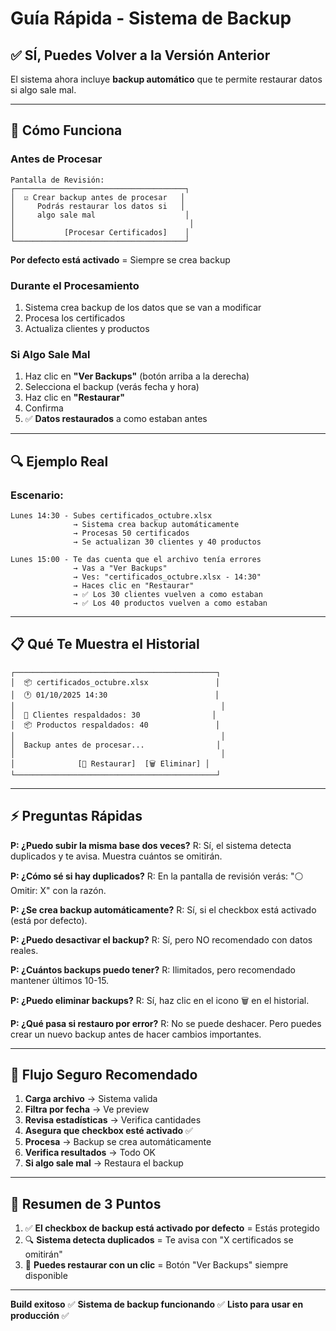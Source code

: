 # Guía Rápida - Sistema de Backup

## ✅ SÍ, Puedes Volver a la Versión Anterior

El sistema ahora incluye **backup automático** que te permite restaurar datos si algo sale mal.

---

## 🎯 Cómo Funciona

### Antes de Procesar
```
Pantalla de Revisión:
┌──────────────────────────────────────┐
│  ☑ Crear backup antes de procesar   │
│     Podrás restaurar los datos si   │
│     algo sale mal                    │
│                                       │
│           [Procesar Certificados]    │
└──────────────────────────────────────┘
```
**Por defecto está activado** = Siempre se crea backup

### Durante el Procesamiento
1. Sistema crea backup de los datos que se van a modificar
2. Procesa los certificados
3. Actualiza clientes y productos

### Si Algo Sale Mal
1. Haz clic en **"Ver Backups"** (botón arriba a la derecha)
2. Selecciona el backup (verás fecha y hora)
3. Haz clic en **"Restaurar"**
4. Confirma
5. ✅ **Datos restaurados** a como estaban antes

---

## 🔍 Ejemplo Real

### Escenario:
```
Lunes 14:30 - Subes certificados_octubre.xlsx
              → Sistema crea backup automáticamente
              → Procesas 50 certificados
              → Se actualizan 30 clientes y 40 productos

Lunes 15:00 - Te das cuenta que el archivo tenía errores
              → Vas a "Ver Backups"
              → Ves: "certificados_octubre.xlsx - 14:30"
              → Haces clic en "Restaurar"
              → ✅ Los 30 clientes vuelven a como estaban
              → ✅ Los 40 productos vuelven a como estaban
```

---

## 📋 Qué Te Muestra el Historial

```
┌─────────────────────────────────────────────┐
│  📦 certificados_octubre.xlsx               │
│  🕐 01/10/2025 14:30                        │
│                                              │
│  👥 Clientes respaldados: 30                │
│  📦 Productos respaldados: 40               │
│                                              │
│  Backup antes de procesar...                │
│                                              │
│              [🔄 Restaurar]  [🗑️ Eliminar] │
└─────────────────────────────────────────────┘
```

---

## ⚡ Preguntas Rápidas

**P: ¿Puedo subir la misma base dos veces?**
R: Sí, el sistema detecta duplicados y te avisa. Muestra cuántos se omitirán.

**P: ¿Cómo sé si hay duplicados?**
R: En la pantalla de revisión verás: "⚪ Omitir: X" con la razón.

**P: ¿Se crea backup automáticamente?**
R: Sí, si el checkbox está activado (está por defecto).

**P: ¿Puedo desactivar el backup?**
R: Sí, pero NO recomendado con datos reales.

**P: ¿Cuántos backups puedo tener?**
R: Ilimitados, pero recomendado mantener últimos 10-15.

**P: ¿Puedo eliminar backups?**
R: Sí, haz clic en el icono 🗑️ en el historial.

**P: ¿Qué pasa si restauro por error?**
R: No se puede deshacer. Pero puedes crear un nuevo backup antes de hacer cambios importantes.

---

## 🎯 Flujo Seguro Recomendado

1. **Carga archivo** → Sistema valida
2. **Filtra por fecha** → Ve preview
3. **Revisa estadísticas** → Verifica cantidades
4. **Asegura que checkbox esté activado** ✅
5. **Procesa** → Backup se crea automáticamente
6. **Verifica resultados** → Todo OK
7. **Si algo sale mal** → Restaura el backup

---

## 📌 Resumen de 3 Puntos

1. ✅ **El checkbox de backup está activado por defecto** = Estás protegido
2. 🔍 **Sistema detecta duplicados** = Te avisa con "X certificados se omitirán"
3. 🔄 **Puedes restaurar con un clic** = Botón "Ver Backups" siempre disponible

---

**Build exitoso** ✅
**Sistema de backup funcionando** ✅
**Listo para usar en producción** ✅

